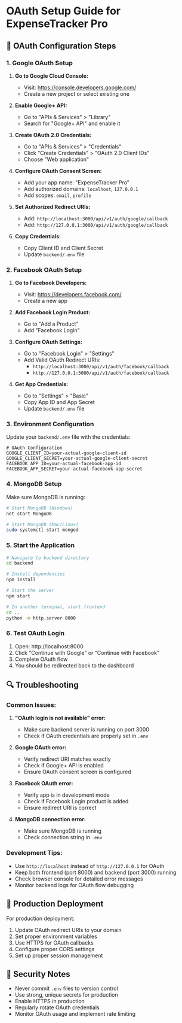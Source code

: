 # OAuth Setup Guide for ExpenseTracker Pro

## 🔧 OAuth Configuration Steps

### 1. Google OAuth Setup

1. **Go to Google Cloud Console:**
   - Visit: https://console.developers.google.com/
   - Create a new project or select existing one

2. **Enable Google+ API:**
   - Go to "APIs & Services" > "Library"
   - Search for "Google+ API" and enable it

3. **Create OAuth 2.0 Credentials:**
   - Go to "APIs & Services" > "Credentials"
   - Click "Create Credentials" > "OAuth 2.0 Client IDs"
   - Choose "Web application"

4. **Configure OAuth Consent Screen:**
   - Add your app name: "ExpenseTracker Pro"
   - Add authorized domains: `localhost`, `127.0.0.1`
   - Add scopes: `email`, `profile`

5. **Set Authorized Redirect URIs:**
   - Add: `http://localhost:3000/api/v1/auth/google/callback`
   - Add: `http://127.0.0.1:3000/api/v1/auth/google/callback`

6. **Copy Credentials:**
   - Copy Client ID and Client Secret
   - Update `backend/.env` file

### 2. Facebook OAuth Setup

1. **Go to Facebook Developers:**
   - Visit: https://developers.facebook.com/
   - Create a new app

2. **Add Facebook Login Product:**
   - Go to "Add a Product"
   - Add "Facebook Login"

3. **Configure OAuth Settings:**
   - Go to "Facebook Login" > "Settings"
   - Add Valid OAuth Redirect URIs:
     - `http://localhost:3000/api/v1/auth/facebook/callback`
     - `http://127.0.0.1:3000/api/v1/auth/facebook/callback`

4. **Get App Credentials:**
   - Go to "Settings" > "Basic"
   - Copy App ID and App Secret
   - Update `backend/.env` file

### 3. Environment Configuration

Update your `backend/.env` file with the credentials:

```env
# OAuth Configuration
GOOGLE_CLIENT_ID=your-actual-google-client-id
GOOGLE_CLIENT_SECRET=your-actual-google-client-secret
FACEBOOK_APP_ID=your-actual-facebook-app-id
FACEBOOK_APP_SECRET=your-actual-facebook-app-secret
```

### 4. MongoDB Setup

Make sure MongoDB is running:

```bash
# Start MongoDB (Windows)
net start MongoDB

# Start MongoDB (Mac/Linux)
sudo systemctl start mongod
```

### 5. Start the Application

```bash
# Navigate to backend directory
cd backend

# Install dependencies
npm install

# Start the server
npm start

# In another terminal, start frontend
cd ..
python -m http.server 8000
```

### 6. Test OAuth Login

1. Open: http://localhost:8000
2. Click "Continue with Google" or "Continue with Facebook"
3. Complete OAuth flow
4. You should be redirected back to the dashboard

## 🔍 Troubleshooting

### Common Issues:

1. **"OAuth login is not available" error:**
   - Make sure backend server is running on port 3000
   - Check if OAuth credentials are properly set in `.env`

2. **Google OAuth error:**
   - Verify redirect URI matches exactly
   - Check if Google+ API is enabled
   - Ensure OAuth consent screen is configured

3. **Facebook OAuth error:**
   - Verify app is in development mode
   - Check if Facebook Login product is added
   - Ensure redirect URI is correct

4. **MongoDB connection error:**
   - Make sure MongoDB is running
   - Check connection string in `.env`

### Development Tips:

- Use `http://localhost` instead of `http://127.0.0.1` for OAuth
- Keep both frontend (port 8000) and backend (port 3000) running
- Check browser console for detailed error messages
- Monitor backend logs for OAuth flow debugging

## 📱 Production Deployment

For production deployment:

1. Update OAuth redirect URIs to your domain
2. Set proper environment variables
3. Use HTTPS for OAuth callbacks
4. Configure proper CORS settings
5. Set up proper session management

## 🔐 Security Notes

- Never commit `.env` files to version control
- Use strong, unique secrets for production
- Enable HTTPS in production
- Regularly rotate OAuth credentials
- Monitor OAuth usage and implement rate limiting
